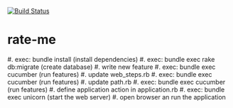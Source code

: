 [![Build Status](https://secure.travis-ci.org/Alejandro-Merlo/rate-me.png?branch=master)](http://travis-ci.org/Alejandro-Merlo/rate-me)

rate-me
=======

#. exec: bundle install (install dependencies)
#. exec: bundle exec rake db:migrate (create database)
#. write new feature
#. exec: bundle exec cucumber (run features)
#. update web_steps.rb
#. exec: bundle exec cucumber (run features)
#. update path.rb
#. exec: bundle exec cucumber (run features)
#. define application action in application.rb
#. exec: bundle exec unicorn (start the web server)
#. open browser an run the application


